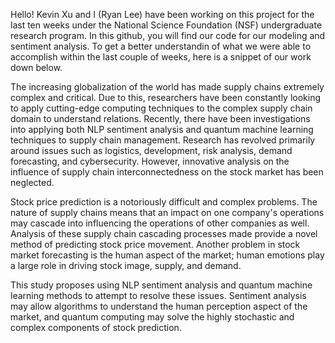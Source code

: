 Hello! Kevin Xu and I (Ryan Lee) have been working on this project for the last ten weeks under the National Science Foundation (NSF) undergraduate research program. In this github, you will find our code for our modeling and sentiment analysis. To get a better understandin of what we were able to accomplish within the last couple of weeks, here is a snippet of our work down below. 

The increasing globalization of the world has made supply chains extremely complex and critical. Due to this, researchers have been constantly looking to apply cutting-edge computing techniques to the complex supply chain domain to understand relations. Recently, there have been investigations into applying both NLP sentiment analysis and quantum machine learning techniques to supply chain management. Research has revolved primarily around issues such as logistics, development, risk analysis, demand forecasting, and cybersecurity. However, innovative analysis on the influence of supply chain interconnectedness on the stock market has been neglected. 

Stock price prediction is a notoriously difficult and complex problems. The nature of supply chains means that an impact on one company's operations may cascade into influencing the operations of other companies as well. Analysis of these supply chain cascading processes made provide a novel method of predicting stock price movement. Another problem in stock market forecasting is the human aspect of the market; human emotions play a large role in driving stock image, supply, and demand. 

This study proposes using NLP sentiment analysis and quantum machine learning methods to attempt to resolve these issues. Sentiment analysis may allow algorithms to understand the human perception aspect of the market, and quantum computing may solve the highly stochastic and complex components of stock prediction. 
